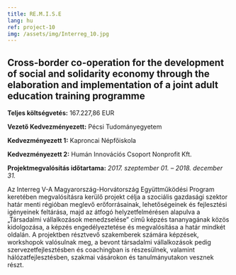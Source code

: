 ```yaml
---
title: RE.M.I.S.E
lang: hu
ref: project-10
img: /assets/img/Interreg_10.jpg
---
```


## Cross-border co-operation for the development of social and solidarity economy through the elaboration and implementation of a joint adult education training programme

__Teljes költségvetés:__ 167.227,86 EUR

__Vezető Kedvezményezett:__ Pécsi Tudományegyetem

__Kedvezményezett 1:__ Kaproncai Népfőiskola

__Kedvezményezett 2:__ Humán Innovációs Csoport Nonprofit Kft.

__Projektmegvalósítás időtartama:__ _2017. szeptember 01. – 2018. december 31._

Az Interreg V-A Magyarország-Horvátország Együttműködési Program keretében megvalósításra kerülő projekt célja a szociális gazdasági szektor határ menti régióban meglevő erőforrásainak, lehetőségeinek és fejlesztési igényeinek feltárása, majd az átfogó helyzetfelmérésen alapulva a „Társadalmi vállalkozások menedzselése” című képzés tananyagának közös kidolgozása, a képzés engedélyeztetése és megvalósítása a határ mindkét oldalán. A projektben résztvevő szakemberek számára képzések, workshopok valósulnak meg, a bevont társadalmi vállalkozások pedig szervezetfejlesztésben és coachingban is részesülnek, valamint hálózatfejlesztésben, szakmai vásárokon és tanulmányutakon vesznek részt.
